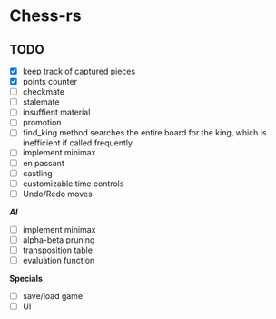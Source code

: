 # Chess-rs

## TODO
- [x] keep track of captured pieces
- [x] points counter
- [ ] checkmate 
- [ ] stalemate
- [ ] insuffient material
- [ ] promotion
- [ ] find_king method searches the entire board for the king, which is inefficient if called frequently.
- [ ] implement minimax
- [ ] en passant
- [ ] castling
- [ ] customizable time controls
- [ ] Undo/Redo moves

***AI*** 
- [ ] implement minimax 
- [ ] alpha-beta pruning
- [ ] transposition table
- [ ] evaluation function

**Specials** 
- [ ] save/load game
- [ ] UI
